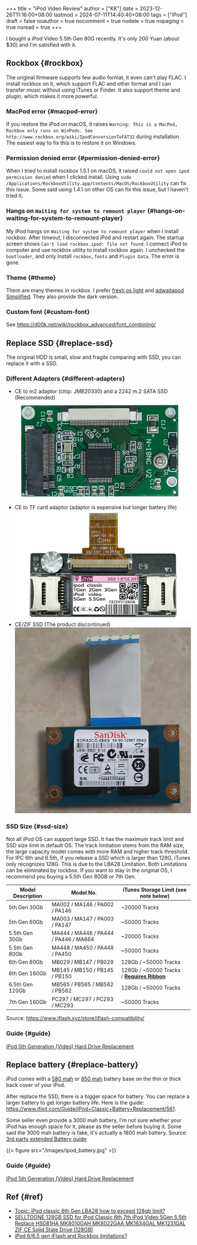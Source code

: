 +++
title = "iPod Video Review"
author = ["KK"]
date = 2023-12-26T11:16:00+08:00
lastmod = 2024-07-11T14:40:40+08:00
tags = ["iPod"]
draft = false
noauthor = true
nocomment = true
nodate = true
nopaging = true
noread = true
+++

I bought a iPod Video 5.5th Gen 80G recently. It's only 200 Yuan (about $30) and I'm satisfied with it.


## Rockbox {#rockbox}

The original firmware supports few audio format, it even can't play FLAC. I install rockbox on it, which support FLAC and other format and I can transfer music without using iTunes or Finder. It also support theme and plugin, which makes it more powerful.


### MacPod error {#macpod-error}

If you restore the iPod on macOS, it raises `Warning: This is a MacPod, Rockbox only runs on WinPods. See http://www.rockbox.org/wiki/IpodConversionToFAT32` during installation. The easiest way to fix this is to restore it on Windows.


### Permission denied error {#permission-denied-error}

When I tried to install rockbox 1.5.1 on macOS, it raised `could not open ipod permission denied` when I clicked install. Using `sudo /Applications/RockboxUtility.app/Contents/MacOS/RockboxUtility` can fix this issue. Some said using 1.4.1 on other OS can fix this issue, but I haven't tried it.


### Hangs on `Waiting for system to remount player` {#hangs-on-waiting-for-system-to-remount-player}

My iPod hangs on `Waiting for system to remount player` when I install rockbox. After timeout, I disconnected iPod and restart again. The startup screen shows `Can't load rockbox.ipod: file not found`. I connect iPod to computer and use rockbox utility to install rockbox again. I unchecked the `bootloader`, and only install `rockbox`, `fonts` and `Plugin Data`. The error is gone.


### Theme {#theme}

There are many themes in rockbox. I prefer [fresh os light](https://themes.rockbox.org/index.php?themeid=3133&target=ipodvideo) and [adwaitapod Simplified](https://themes.rockbox.org/index.php?themeid=3407&target=ipodvideo). They also provide the dark version.


### Custom font {#custom-font}

See <https://d00k.net/wiki/rockbox_advanced/font_combining/>


## Replace SSD {#replace-ssd}

The original HDD is small, slow and fragile comparing with SSD, you can replace it with a SSD.


### Different Adapters {#different-adapters}

-   CE to m2 adaptor (chip: JMB20330) and a 2242 m.2 SATA SSD (Recommended)
    ![](/images/ipod_m2.jpg)
-   CE to TF card adaptor (adaptor is expensive but longer battery life)
    ![](/images/ipod_tf.jpg)
-   CE/ZIF SSD (The product discontinued)
    ![](/images/ipod_zif.jpg)


### SSD Size {#ssd-size}

Not all iPod OS can support large SSD. It has the maximum track limit and SSD size limit in default OS. The track limitation stems from the RAM size, the large capacity model comes with more RAM and higher track threshold. For IPC 6th and 6.5th, if you release a SSD which is larger than 128G, iTunes only recognizes 128G. This is due to the LBA28 Limitation. Both Limitations can be eliminated by rockbox. If you want to stay in the original OS, I recommend you buying a 5.5th Gen 80GB or 7th Gen.

| Model Description | Model No.                             | iTunes Storage Limit (see note below)                                                   |
|-------------------|---------------------------------------|-----------------------------------------------------------------------------------------|
| 5th Gen 30Gb      | MA002 / MA146 / PA002 / PA146         | ~20000 Tracks                                                                           |
| 5th Gen 60Gb      | MA003 / MA147 / PA003 / PA147         | ~50000 Tracks                                                                           |
| 5.5th Gen 30Gb    | MA444 / MA446 / PA444 / PA446 / MA664 | ~20000 Tracks                                                                           |
| 5.5th Gen 80Gb    | MA448 / MA450 / PA448 / PA450         | ~50000 Tracks                                                                           |
| 6th Gen 80Gb      | MB029 / MB147 / PB029                 | 128Gb / ~50000 Tracks                                                                   |
| 6th Gen 160Gb     | MB145 / MB150 / PB145 / PB150         | 128Gb / ~50000 Tracks / **[Requires Ribbon](https://www.iflash.xyz/store/hdd-ribbon/)** |
| 6.5th Gen 120Gb   | MB565 / PB565 / MB562 / PB562         | 128Gb / ~50000 Tracks                                                                   |
| 7th Gen 160Gb     | PC297 / MC297 / PC293 / MC293         | ~50000 Tracks                                                                           |

Source: <https://www.iflash.xyz/store/iflash-compatibility/>


### Guide {#guide}

[iPod 5th Generation (Video) Hard Drive Replacement](https://www.ifixit.com/Guide/iPod+5th+Generation+(Video)+Hard+Drive+Replacement/607)


## Replace battery {#replace-battery}

iPod comes with a [580 mah](https://www.ifixit.com/products/ipod-classic-thin-replacement-battery?pk_vid=fb5c5f8766d880f516955682907df708) or [850 mah](https://www.ifixit.com/products/ipod-classic-thick-replacement-battery?pk_vid=fb5c5f8766d880f516955683667df708) battery base on the thin or thick back cover of your iPod.

After replace the SSD, there is a bigger space for battery. You can replace a larger battery to get longer battery life. Here is the guide: <https://www.ifixit.com/Guide/iPod+Classic+Battery+Replacement/561>.

Some seller even provide a 3000 mah battery, I'm not sure whether your iPod has enough space for it, please as the seller before buying it. Some said the 3000 mah battery is fake, it's actually a 1800 mah battery. Source: [3rd party
extended Battery guide](https://www.iflash.xyz/3rd-party-extended-battery-guide/)

{{< figure src="/images/ipod_battery.jpg" >}}


### Guide {#guide}

[iPod 5th Generation (Video) Hard Drive Replacement](https://www.ifixit.com/Guide/iPod+5th+Generation+(Video)+Hard+Drive+Replacement/607)


## Ref {#ref}

-   [Topic: iPod classic 6th Gen LBA28 how to exceed 128gb limit?](https://forums.rockbox.org/index.php?topic=52281.0)
-   [SELLTOONE 128GB SSD for iPod Classic 6th 7th iPod Video 5Gen 5.5th Replace HS081HA MK8010GAH MK8022GAA MK1634GAL MK1231GAL ZIF CE Solid State Drive (128GB)](https://www.amazon.com/Classic-MK8010GAH-MK8022GAA-MK1634GAL-MK1231GAL/dp/B085F2XB1W#immersive-view_1695293331435)
-   [iPod 6/6.5 gen iFlash and Rockbox limitations?](https://www.reddit.com/r/IpodClassic/comments/15ei366/ipod_665_gen_iflash_and_rockbox_limitations/)
